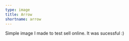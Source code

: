 ```yaml
---
type: image
title: Arrow
shortname: arrow
---
```


Simple image I made to test sell online. 
It was sucessful :)